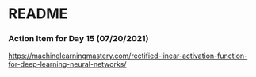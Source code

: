 # README

### Action Item for Day 15 (07/20/2021)
https://machinelearningmastery.com/rectified-linear-activation-function-for-deep-learning-neural-networks/
